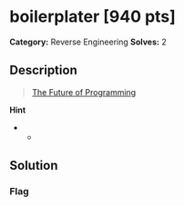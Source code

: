 # boilerplater [940 pts]

**Category:** Reverse Engineering
**Solves:** 2

## Description
>[The Future of Programming](https://www.youtube.com/watch?v=ecIWPzGEbFc)

**Hint**
* -

## Solution

### Flag

